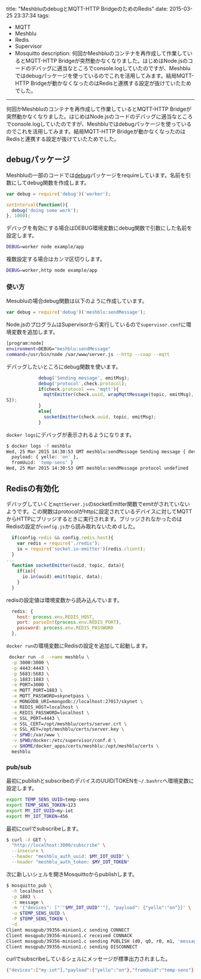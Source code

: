 title: "MeshbluのdebugとMQTT-HTTP BridgeのためのRedis"
date: 2015-03-25 23:37:34
tags:
 - MQTT
 - Meshblu
 - Redis
 - Supervisor
 - Mosquitto
description: 何回かMeshbluのコンテナを再作成して作業しているとMQTT-HTTP Bridgeが突然動かなくなりました。はじめはNode.jsのコードのデバッグに適当なところでconsole.logしていたのですが、Meshbluではdebugパッケージを使っているのでこれを活用してみます。結局MQTT-HTTP Bridgeが動かなくなったのはRedisと連携する設定が抜けていたためでした。
---

何回かMeshbluのコンテナを再作成して作業しているとMQTT-HTTP Bridgeが突然動かなくなりました。はじめはNode.jsのコードのデバッグに適当なところでconsole.logしていたのですが、Meshbluではdebugパッケージを使っているのでこれを活用してみます。結局MQTT-HTTP Bridgeが動かなくなったのはRedisと連携する設定が抜けていたためでした。

<!-- more -->

## debugパッケージ

Meshbluの一部のコードでは[debug](https://github.com/visionmedia/debug)パッケージをrequireしています。名前を引数にしてdebug関数を作成します。

``` js worker.js
var debug = require('debug')('worker');

setInterval(function(){
  debug('doing some work');
}, 1000);
```

デバッグを有効にする場合はDEBUG環境変数にdebug関数で引数にした名前を設定します。

``` bash
DEBUG=worker node example/app
```

複数設定する場合はカンマ区切りします。

``` bash
DEBUG=worker,http node example/app
```

### 使い方

Mesubluの場合debug関数は以下のように作成しています。

```js ~/docker_apps/meshblu/lib/sendMessage.js
var debug = require('debug')('meshblu:sendMessage');
```

Node.jsのプログラムはSupervisorから実行しているので`supervisor.conf`に環境変数を追加します。

``` bash ~/docker_apps/meshblu/docker/supervisor.conf
[program:node]
environment=DEBUG="meshblu:sendMessage"
command=/usr/bin/node /var/www/server.js --http --coap --mqtt
```

デバッグしたいところにdebug関数を使います。

```js ~/docker_apps/meshblu/lib/sendMessage.js
            debug('Sending message', emitMsg);
            debug('protocol',check.protocol);
            if(check.protocol === 'mqtt'){
              mqttEmitter(check.uuid, wrapMqttMessage(topic, emitMsg), {qos: data.qos || DEFAULT_QO\
S});
            }
            else{
              socketEmitter(check.uuid, topic, emitMsg);
            }
```

`docker logs`にデバッグが表示されるようになります。

``` bash
$ docker logs -f meshblu
Wed, 25 Mar 2015 14:30:53 GMT meshblu:sendMessage Sending message { devices: [ 'my-iot' ],
  payload: { yello: 'on' },
  fromUuid: 'temp-sens' }
Wed, 25 Mar 2015 14:30:53 GMT meshblu:sendMessage protocol undefined
```

## Redisの有効化

デバッグしていくと`mqttServer.js`のsocketEmitter関数でemitがされていないようです。この関数はprotocolがhttpに設定されているデバイスに対してMQTTからHTTPにブリッジするときに実行されます。ブリッジされなかったのはRedisの設定が`config.js`から読み取れないためｄした。

```js ~/docker_apps/meshblu/lib/mqttServer.js
  if(config.redis && config.redis.host){
    var redis = require('./redis');
    io = require('socket.io-emitter')(redis.client);
  }
...
  function socketEmitter(uuid, topic, data){
    if(io){
      io.in(uuid).emit(topic, data);
    }
  }
```

redisの設定値は環境変数から読み込んでいます。

```js ~/docker_apps/meshblu/config.js
  redis: {
    host: process.env.REDIS_HOST,
    port: parseInt(process.env.REDIS_PORT),
    password: process.env.REDIS_PASSWORD
  },
```

`docker run`の環境変数にRedisの設定を追加して起動します。

``` bash
 docker run -d --name meshblu \
  -p 3000:3000 \
  -p 4443:4443 \
  -p 5683:5683 \
  -p 1883:1883 \
  -e PORT=3000 \
  -e MQTT_PORT=1883 \
  -e MQTT_PASSWORD=skynetpass \
  -e MONGODB_URI=mongodb://localhost:27017/skynet \
  -e REDIS_HOST=localhost \
  -e REDIS_PASSWORD=localhost \
  -e SSL_PORT=4443 \
  -e SSL_CERT=/opt/meshblu/certs/server.crt \
  -e SSL_KEY=/opt/meshblu/certs/server.key \
  -v $PWD:/var/www \
  -v $PWD/docker:/etc/supervisor/conf.d \
  -v $HOME/docker_apps/certs/meshblu:/opt/meshblu/certs \
  meshblu
```

### pub/sub

最初にpublishとsubscribeのデバイスのUUID/TOKENを`~/.bashrc`へ環境変数に設定します。

``` bash ~/.bashrc
export TEMP_SENS_UUID=temp-sens
export TEMP_SENS_TOKEN=123
export MY_IOT_UUID=my-iot
export MY_IOT_TOKEN=456
```

最初にcurlでsubscribeします。

``` bash
$ curl -X GET \
  "http://localhost:3000/subscribe" \
  --insecure \
  --header "meshblu_auth_uuid: $MY_IOT_UUID" \
  --header "meshblu_auth_token: $MY_IOT_TOKEN"
```

次に新しいシェルを開きMosquittoからpublishします。

``` bash
$ mosquitto_pub \
  -h localhost  \
  -p 1883 \
  -t message \
  -m '{"devices": ["'"$MY_IOT_UUID"'"], "payload": {"yello":"on"}}' \
  -u $TEMP_SENS_UUID \
  -P $TEMP_SENS_TOKEN \
  -d
Client mosqpub/39356-minion1.c sending CONNECT
Client mosqpub/39356-minion1.c received CONNACK
Client mosqpub/39356-minion1.c sending PUBLISH (d0, q0, r0, m1, 'message', ... (50 bytes))
Client mosqpub/39356-minion1.c sending DISCONNECT
```

curlでsubscribeしているシェルにメッセージが標準出力されました。

``` bash
{"devices":["my-iot"],"payload":{"yello":"on"},"fromUuid":"temp-sens"},
```
